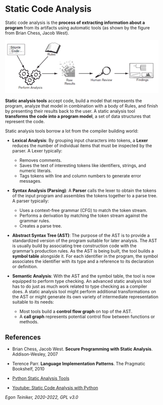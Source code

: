 # Static Code Analysis 

Static code analysis is the **process of extracting information about a program** from its artifacts using automatic tools (as shown by the figure from Brian Chess, Jacob West).

![Static Code Analysis](figures/StaticAnalysis.png)

**Static analysis tools** accept code, build a model that represents the program, analyze that model in combination with a body of Rules, and finish by presenting their results back to the user.
A static analysis tool **transforms the code into a program model**, a set of data structures that represent the code.

Static analysis tools borrow a lot from the compiler building world: 
* **Lexical Analysis**: By grouping input characters into tokens, a **Lexer** reduces the number of individual items that must be inspected by the parser.
    A Lexer typically:
    * Removes comments.
    * Saves the text of interesting tokens like identifiers, strings, and numeric literals.    
    * Tags tokens with line and column numbers to generate error messages.

* **Syntax Analysis (Parsing)**: A **Parser** calls the lexer to obtain the tokens of the input program and assembles the tokens together to a parse tree.
    A parser typically:
    * Uses a context-free grammar (CFG) to match the token stream.
    * Performs a derivation by matching the token stream against the grammar rules. 
    * Creates a parse tree. 

* **Abstract Syntax Tree (AST)**: The purpose of the AST is to provide a standardized version of the program suitable for later analysis.
    The AST is usually build by associating tree construction code with the grammar’s production rules.
    As the AST is being built, the tool builds a **symbol table** alongside it. 
    For each identifier in the program, the symbol associates the identifier with its type and a reference to its declaration or definition.

* **Semantic Analysis**: With the AST and the symbol table, the tool is now equipped to perform type checking. An advanced static analysis tool 
    has to do just as much work related to type checking as a compiler does.
    A static analysis tool might perform additional transformations on the AST or might generate its own variety of intermediate representation 
    suitable to its needs:
    * Most tools build a **control flow graph** on top of the AST.
    * A **call graph** represents potential control flow between functions or methods.

## References

* Brian Chess, Jacob West. **Secure Programming with Static Analysis**. Addison-Wesley, 2007

* Terence Parr. **Language Implementation Patterns**. The Pragmatic Bookshelf, 2010 

* [Python Static Analysis Tools](https://luminousmen.com/post/python-static-analysis-tools)

* [Youtube: Static Code Analysis with Python](https://youtu.be/mfXIJ-Fu5Fw)

*Egon Teiniker, 2020-2022, GPL v3.0*